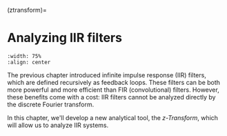 (ztransform)=
# Analyzing IIR filters

```{image} ../images/chapter12.svg
:width: 75%
:align: center
```

The previous chapter introduced infinite impulse response (IIR) filters, which are defined recursively as feedback loops.
These filters can be both more powerful and more efficient than FIR (convolutional) filters.
However, these benefits come with a cost: IIR filters cannot be analyzed directly by the discrete Fourier transform.


In this chapter, we'll develop a new analytical tool, the *z-Transform*, which will allow us to analyze IIR systems.
